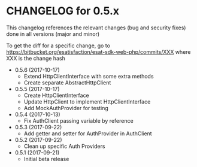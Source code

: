 CHANGELOG for 0.5.x
===================

This changelog references the relevant changes (bug and security fixes) done
in all versions (major and minor)

To get the diff for a specific change, go to https://bitbucket.org/esatisfaction/esat-sdk-web-php/commits/XXX where
XXX is the change hash

* 0.5.6 (2017-10-17)
  * Extend HttpClientInterface with some extra methods
  * Create separate AbstractHttpClient
* 0.5.5 (2017-10-17)
  * Create HttpClientInterface
  * Update HttpClient to implement HttpClientInterface
  * Add MockAuthProvider for testing
* 0.5.4 (2017-10-13)
  * Fix AuthClient passing variable by reference
* 0.5.3 (2017-09-22)
  * Add getter and setter for AuthProvider in AuthClient
* 0.5.2 (2017-09-22)
  * Clean up specific Auth Providers
* 0.5.1 (2017-09-21)
  * Initial beta release
